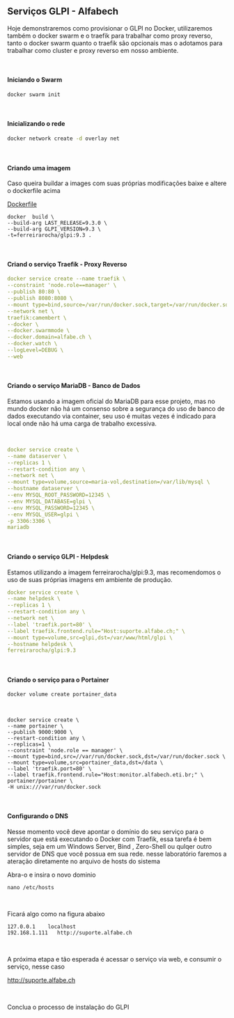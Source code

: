 ## Serviços GLPI - Alfabech 

Hoje  demonstraremos como  provisionar o GLPI no Docker, utilizaremos também o docker  swarm e  o traefik para trabalhar como proxy reverso, tanto  o docker  swarm quanto o traefik são opcionais mas o adotamos  para trabalhar como cluster  e  proxy reverso em nosso ambiente.



​     


#### Iniciando o Swarm

```bash
docker swarm init
```


​     


#### Inicializando o rede

```bash
docker network create -d overlay net
```


​     


#### Criando uma  imagem

Caso queira  buildar a images com suas próprias modificações baixe e altere o dockerfile acima

[Dockerfile](https://github.com/ferreirarocha/GLPI-Docker/blob/master/Dockerfile)



```
docker  build \
--build-arg LAST_RELEASE=9.3.0 \
--build-arg GLPI_VERSION=9.3 \
-t=ferreirarocha/glpi:9.3 .
```


​     


#### Criand  o serviço Traefik - Proxy Reverso

```yaml
docker service create --name traefik \
--constraint 'node.role==manager' \
--publish 80:80 \
--publish 8080:8080 \
--mount type=bind,source=/var/run/docker.sock,target=/var/run/docker.sock \
--network net \
traefik:camembert \
--docker \
--docker.swarmmode \
--docker.domain=alfabe.ch \
--docker.watch \
--logLevel=DEBUG \
--web
```


​     


#### Criando  o serviço  MariaDB  - Banco de Dados

Estamos usando a imagem oficial do MariaDB para esse projeto, mas  no  mundo docker   não há um consenso sobre a segurança do uso de  banco de dados   executando via container, seu uso é muitas vezes é indicado  para local onde não  há uma carga de trabalho excessiva.


​     



```yaml
docker service create \
--name dataserver \
--replicas 1 \
--restart-condition any \
--network net \
--mount type=volume,source=maria-vol,destination=/var/lib/mysql \
--hostname dataserver \
--env MYSQL_ROOT_PASSWORD=12345 \
--env MYSQL_DATABASE=glpi \
--env MYSQL_PASSWORD=12345 \
--env MYSQL_USER=glpi \
-p 3306:3306 \
mariadb

```

​     

#### Criando o serviço GLPI - Helpdesk

Estamos utilizando a imagem  ferreirarocha/glpi:9.3, mas recomendomos o uso de suas próprias imagens em ambiente de produção.

```yaml
docker service create \
--name helpdesk \
--replicas 1 \
--restart-condition any \
--network net \
--label 'traefik.port=80' \
--label traefik.frontend.rule="Host:suporte.alfabe.ch;" \
--mount type=volume,src=glpi,dst=/var/www/html/glpi \
--hostname helpdesk \
ferreirarocha/glpi:9.3

```


​     

#### Criando o serviço para o Portainer

```
docker volume create portainer_data
```


​     


```
docker service create \
--name portainer \
--publish 9000:9000 \
--restart-condition any \
--replicas=1 \
--constraint 'node.role == manager' \
--mount type=bind,src=//var/run/docker.sock,dst=/var/run/docker.sock \
--mount type=volume,src=portainer_data,dst=/data \
--label 'traefik.port=80' \
--label traefik.frontend.rule="Host:monitor.alfabech.eti.br;" \
portainer/portainer \
-H unix:///var/run/docker.sock
```


​     

#### Configurando o DNS

Nesse momento você deve apontar  o domínio do seu serviço  para  o servidor que está executando o Docker com Traefik, essa tarefa  é bem simples, seja em um Windows Server, Bind , Zero-Shell ou qulqer outro servidor de DNS que você  possua em sua rede.
nesse laboratório faremos a ateração diretamente no arquivo de hosts do sistema

Abra-o e insira o  novo dominio

```
nano /etc/hosts
```

​     


Ficará algo como na figura abaixo

```
127.0.0.1    localhost
192.168.1.111   http://suporte.alfabe.ch
```


​     


A  próxima etapa  e tão esperada é acessar o serviço via  web, e consumir o serviço, nesse caso

http://suporte.alfabe.ch


​     


Conclua o processo de instalação do GLPI

